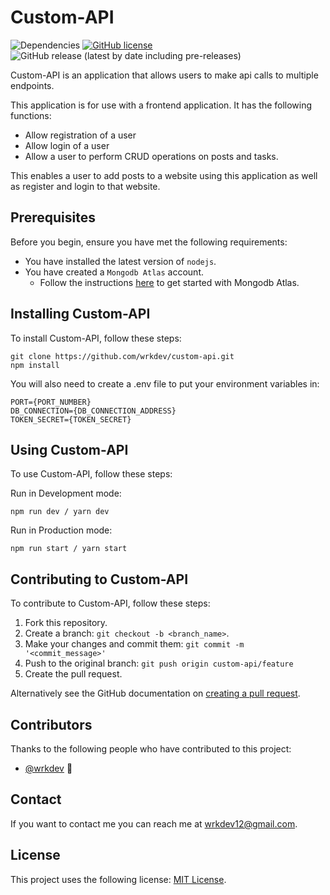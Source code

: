 # Custom-API

![Dependencies](https://img.shields.io/david/wrkdev/custom-api?style=flat-square) [![GitHub license](https://img.shields.io/github/license/wrkdev/custom-api?style=flat-square)](https://github.com/wrkdev/custom-api) ![GitHub release (latest by date including pre-releases)](https://img.shields.io/github/v/release/wrkdev/custom-api?include_prereleases&style=flat-square)

Custom-API is an application that allows users to make api calls to multiple endpoints.

This application is for use with a frontend application. It has the following functions:
* Allow registration of a user
* Allow login of a user
* Allow a user to perform CRUD operations on posts and tasks.

This enables a user to add posts to a website using this application as well as register and login to that website.

## Prerequisites

Before you begin, ensure you have met the following requirements:

* You have installed the latest version of `nodejs`.
* You have created a `Mongodb Atlas` account.
    * Follow the instructions [here](https://docs.atlas.mongodb.com/getting-started/) to get started with Mongodb Atlas.

## Installing Custom-API

To install Custom-API, follow these steps:

```
git clone https://github.com/wrkdev/custom-api.git
npm install
```

You will also need to create a .env file to put your environment variables in:

```
PORT={PORT_NUMBER}
DB_CONNECTION={DB_CONNECTION_ADDRESS}
TOKEN_SECRET={TOKEN_SECRET}
```

## Using Custom-API

To use Custom-API, follow these steps:

Run in Development mode:
```
npm run dev / yarn dev
```

Run in Production mode:
```
npm run start / yarn start
```

## Contributing to Custom-API

To contribute to Custom-API, follow these steps:

1. Fork this repository.
2. Create a branch: `git checkout -b <branch_name>`.
3. Make your changes and commit them: `git commit -m '<commit_message>'`
4. Push to the original branch: `git push origin custom-api/feature`
5. Create the pull request.

Alternatively see the GitHub documentation on [creating a pull request](https://help.github.com/en/github/collaborating-with-issues-and-pull-requests/creating-a-pull-request).

## Contributors

Thanks to the following people who have contributed to this project:

* [@wrkdev](https://github.com/wrkdev) 📖

## Contact

If you want to contact me you can reach me at wrkdev12@gmail.com.

## License

This project uses the following license: [MIT License](https://github.com/wrkdev/custom-api/LICENSE).

